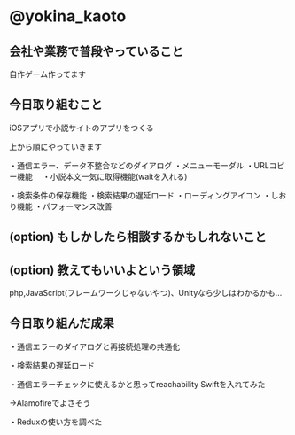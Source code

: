 # @yokina_kaoto

## 会社や業務で普段やっていること
自作ゲーム作ってます

## 今日取り組むこと
iOSアプリで小説サイトのアプリをつくる

上から順にやっていきます

・通信エラー、データ不整合などのダイアログ
・メニューモーダル
  ・URLコピー機能
　・小説本文一気に取得機能(waitを入れる)

・検索条件の保存機能
・検索結果の遅延ロード
・ローディングアイコン
・しおり機能
・パフォーマンス改善

## (option) もしかしたら相談するかもしれないこと

## (option) 教えてもいいよという領域
php,JavaScript(フレームワークじゃないやつ)、Unityなら少しはわかるかも…

## 今日取り組んだ成果

・通信エラーのダイアログと再接続処理の共通化

・検索結果の遅延ロード

・通信エラーチェックに使えるかと思ってreachability Swiftを入れてみた

->Alamofireでよさそう

・Reduxの使い方を調べた